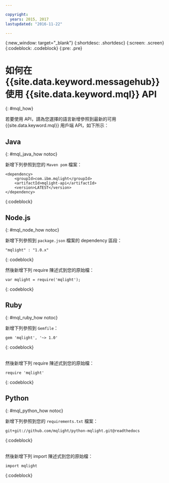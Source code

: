 ```yaml
---

copyright:
  years: 2015, 2017
lastupdated: "2016-11-22"

---
```


{:new_window: target="_blank"}
{:shortdesc: .shortdesc}
{:screen: .screen}
{:codeblock: .codeblock}
{:pre: .pre}

# 如何在 {{site.data.keyword.messagehub}} 使用 {{site.data.keyword.mql}} API
{: #mql_how}


若要使用 API，請為您選擇的語言新增參照到最新的可用 {{site.data.keyword.mql}} 用戶端 API，如下所示：


## Java
{: #mql_java_how notoc}

新增下列參照到您的 <code>Maven pom</code> 檔案：

```
<dependency>
    <groupId>com.ibm.mqlight</groupId>
    <artifactId>mqlight-api</artifactId>
    <version>LATEST</version>
</dependency>
```
{:codeblock}



## Node.js
{: #mql_node_how notoc}

新增下列參照到 <code>package.json</code> 檔案的 dependency 區段：

<pre class="pre"><code>"mqlight" : "1.0.x"</code></pre>
{: codeblock}

然後新增下列 require 陳述式到您的原始檔：

<pre class="pre"><code>var mqlight = require('mqlight');</code></pre>
{: codeblock}


## Ruby
{: #mql_ruby_how notoc}

新增下列參照到 <code>Gemfile</code>：

```
gem 'mqlight', '~> 1.0'
```
{: codeblock}

<br>
然後新增下列 require 陳述式到您的原始檔：

```
require 'mqlight'
```
{: codeblock}



## Python
{: #mql_python_how notoc}

新增下列參照到您的 <code>requirements.txt</code> 檔案：

```
git+git://github.com/mqlight/python-mqlight.git@readthedocs
```
{:codeblock}

<br>
然後新增下列 import 陳述式到您的原始檔：

```
import mqlight
```
{:codeblock}



